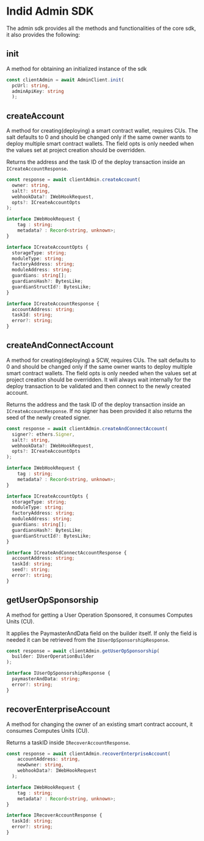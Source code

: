 # Indid Admin SDK

The admin sdk provides all the methods and functionalities of the core sdk, it also provides the following:

## init

A method for obtaining an initialized instance of the sdk

```ts
const clientAdmin = await AdminClient.init(
  pcUrl: string,
  adminApiKey: string
  );
```

## createAccount

A method for creating(deploying) a smart contract wallet, requires CUs. The salt defaults to 0 and should be changed only if the same owner wants to deploy multiple smart contract wallets.
The field opts is only needed when the values set at project creation should be overridden.

Returns the address and the task ID of the deploy transaction inside an ```ICreateAccountResponse```.

```ts
const response = await clientAdmin.createAccount(
  owner: string,
  salt?: string,
  webhookData?: IWebHookRequest,
  opts?: ICreateAccountOpts
);
```

```ts
interface IWebHookRequest {
    tag : string;
    metadata? : Record<string, unknown>;
}
```

```ts
interface ICreateAccountOpts {
  storageType: string;
  moduleType: string;
  factoryAddress: string;
  moduleAddress: string;
  guardians: string[];
  guardiansHash?: BytesLike;
  guardianStructId?: BytesLike;
}
```

```ts
interface ICreateAccountResponse {
  accountAddress: string;
  taskId: string;
  error?: string;
}
```

## createAndConnectAccount

A method for creating(deploying) a SCW, requires CUs.
The salt defaults to 0 and should be changed only if the same owner wants to deploy multiple smart contract wallets.
The field opts is only needed when the values set at project creation should be overridden.
It will always wait internally for the deploy transaction to be validated and then connect to the newly created account.

Returns the address and the task ID of the deploy transaction inside an ```ICreateAccountResponse```. If no signer has been provided it also returns the seed of the newly created signer.

```ts
const response = await clientAdmin.createAndConnectAccount(
  signer?: ethers.Signer,
  salt?: string,
  webhookData?: IWebHookRequest,
  opts?: ICreateAccountOpts
);
```

```ts
interface IWebHookRequest {
    tag : string;
    metadata? : Record<string, unknown>;
}
```

```ts
interface ICreateAccountOpts {
  storageType: string;
  moduleType: string;
  factoryAddress: string;
  moduleAddress: string;
  guardians: string[];
  guardiansHash?: BytesLike;
  guardianStructId?: BytesLike;
}
```

```ts
interface ICreateAndConnectAccountResponse {
  accountAddress: string;
  taskId: string;
  seed?: string;
  error?: string;
}
```

## getUserOpSponsorship

A method for getting a User Operation Sponsored, it consumes Computes Units (CU).

It applies the PaymasterAndData field on the builder itself. If only the field is needed it can be retrieved from the ```IUserOpSponsorshipResponse```.

```ts
const response = await clientAdmin.getUserOpSponsorship(
  builder: IUserOperationBuilder
);
```

```ts
interface IUserOpSponsorshipResponse {
  paymasterAndData: string;
  error?: string;
}
```

## recoverEnterpriseAccount

A method for changing the owner of an existing smart contract account, it consumes Computes Units (CU).

Returns a taskID inside ```IRecoverAccountResponse```.

```ts
const response = await clientAdmin.recoverEnterpriseAccount(
    accountAddress: string,
    newOwner: string,
    webhookData?: IWebHookRequest
  );
```

```ts
interface IWebHookRequest {
    tag : string;
    metadata? : Record<string, unknown>;
}
```

```ts
interface IRecoverAccountResponse {
  taskId: string;
  error?: string;
}
```
